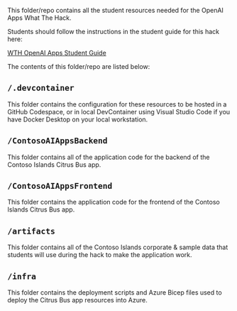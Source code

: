 This folder/repo contains all the student resources needed for the OpenAI Apps What The Hack.

Students should follow the instructions in the student guide for this hack here:

[WTH OpenAI Apps Student Guide](https://aka.ms/wth/openaiapps)

The contents of this folder/repo are listed below:

## `/.devcontainer`

This folder contains the configuration for these resources to be hosted in a GitHub Codespace, or in local DevContainer using Visual Studio Code if you have Docker Desktop on your local workstation.

## `/ContosoAIAppsBackend`

This folder contains all of the application code for the backend of the Contoso Islands Citrus Bus app.

## `/ContosoAIAppsFrontend`

This folder contains the application code for the frontend of the Contoso Islands Citrus Bus app.

## `/artifacts`

This folder contains all of the Contoso Islands corporate & sample data that students will use during the hack to make the application work.

## `/infra`

This folder contains the deployment scripts and Azure Bicep files used to deploy the Citrus Bus app resources into Azure.
